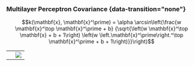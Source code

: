 ### Multilayer Perceptron Covariance {data-transition="none"}

$$k(\mathbf{x}, \mathbf{x}^\prime) = 
\alpha \arcsin\left(\frac{w \mathbf{x}^\top \mathbf{x}^\prime + b}
{\sqrt{\left(w \mathbf{x}^\top \mathbf{x} + b + 1\right)
\left(w \left.\mathbf{x}^\prime\right.^\top \mathbf{x}^\prime + b + 1\right)}}\right)$$

<table>
  <tr><td><object  data="../slides/diagrams/mlp_covariance.svg"></object></td>
  <td><img src="../slides/diagrams/mlp_covariance.gif" class="negate" align="center" style="background:none; border:none; box-shadow:none;"></td></tr>
</table>
